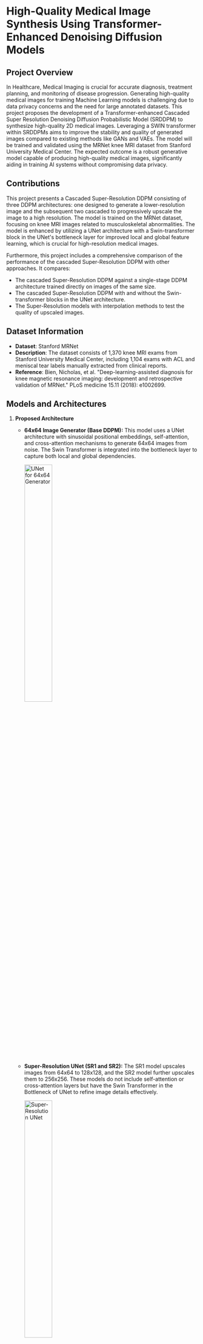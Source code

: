 # **High-Quality Medical Image Synthesis Using Transformer-Enhanced Denoising Diffusion Models**

## **Project Overview**
In Healthcare, Medical Imaging is crucial for accurate diagnosis, treatment planning, and monitoring of disease progression. Generating high-quality medical images for training Machine Learning models is challenging due to data privacy concerns and the need for large annotated datasets. This project proposes the development of a Transformer-enhanced Cascaded Super Resolution Denoising Diffusion Probabilistic Model (SRDDPM) to synthesize high-quality 2D medical images. Leveraging a SWIN transformer within SRDDPMs aims to improve the stability and quality of generated images compared to existing methods like GANs and VAEs. The model will be trained and validated using the MRNet knee MRI dataset from Stanford University Medical Center. The expected outcome is a robust generative model capable of producing high-quality medical images, significantly aiding in training AI systems without compromising data privacy.

## **Contributions**
This project presents a Cascaded Super-Resolution DDPM consisting of three DDPM architectures: one designed to generate a lower-resolution image and the subsequent two cascaded to progressively upscale the image to a high resolution. The model is trained on the MRNet dataset, focusing on knee MRI images related to musculoskeletal abnormalities. The model is enhanced by utilizing a UNet architecture with a Swin-transformer block in the UNet's bottleneck layer for improved local and global feature learning, which is crucial for high-resolution medical images.

Furthermore, this project includes a comprehensive comparison of the performance of the cascaded Super-Resolution DDPM with other approaches. It compares:
- The cascaded Super-Resolution DDPM against a single-stage DDPM architecture trained directly on images of the same size.
- The cascaded Super-Resolution DDPM with and without the Swin-transformer blocks in the UNet architecture.
- The Super-Resolution models with interpolation methods to test the quality of upscaled images.

## **Dataset Information**
- **Dataset**: Stanford MRNet
- **Description**: The dataset consists of 1,370 knee MRI exams from Stanford University Medical Center, including 1,104 exams with ACL and meniscal tear labels manually extracted from clinical reports.
- **Reference**: Bien, Nicholas, et al. "Deep-learning-assisted diagnosis for knee magnetic resonance imaging: development and retrospective validation of MRNet." PLoS medicine 15.11 (2018): e1002699.

## **Models and Architectures**

1. **Proposed Architecture**
   - **64x64 Image Generator (Base DDPM):** 
     This model uses a UNet architecture with sinusoidal positional embeddings, self-attention, and cross-attention mechanisms to generate 64x64 images from noise. The Swin Transformer is integrated into the bottleneck layer to capture both local and global dependencies.
     
    
     <img src="ReadmeImages/Screenshot%202024-08-28%20235416.png" alt="UNet for 64x64 Generator" width="40%">
     
   - **Super-Resolution UNet (SR1 and SR2):** 
     The SR1 model upscales images from 64x64 to 128x128, and the SR2 model further upscales them to 256x256. These models do not include self-attention or cross-attention layers but have the Swin Transformer in the Bottleneck of UNet to refine image details effectively.

     <img src="ReadmeImages/Screenshot%202024-08-28%20235631.png" alt="Super-Resolution UNet" width="40%">
   - **Pipeline Overview:** 
     The following image depicts the overall pipeline of the proposed Cascaded Super-Resolution DDPM. It starts with the base DDPM generating low-resolution images, which are progressively upscaled using the SR1 and SR2 models.

      <img src="ReadmeImages/Screenshot%202024-08-28%20235552.png" alt="Proposed Architecture Pipeline" width="70%">
2. **SRDDPM Without Swin Transformer**
   - This model follows the same cascaded approach but excludes the Swin Transformer from the architecture, reducing computational complexity while still performing the image upscaling tasks.

3. **Single-Stage 256x256 DDPM**
   - This model is a single-stage DDPM trained to generate 256x256 resolution images directly from noise. It incorporates the Swin Transformer within the UNet architecture to enhance the model’s ability to capture image details and does not have any other attention mechanisms.


## **Evaluation Metrics**

### **Phase 1: Super-Resolution Models Evaluation**

**Metrics:**
- **PSNR (Peak Signal-to-Noise Ratio):** Measures the overall quality of the upscaled images by comparing the signal's power to the noise's power. Higher PSNR values indicate better image quality with less noise.
- **SSIM (Structural Similarity Index Measure):** Evaluates the similarity between the original and upscaled images based on luminance, contrast, and structure, with values closer to 1 indicating better similarity.
- **FSIM (Feature Similarity Index Measure):** Assesses image quality by comparing perceptual features, focusing on phase congruency and gradient magnitude.
- **LPIPS (Learned Perceptual Image Patch Similarity):** A perceptual metric that measures the similarity of image patches in a way that aligns with human perception. Lower LPIPS values indicate better perceptual quality.
- **AG (Average Gradient):** Quantifies the sharpness of images by measuring the gradient of pixel intensities, with higher values indicating sharper images.
- **VIF (Visual Information Fidelity):** Evaluates the amount of visual information preserved in the upscaled images relative to the reference images.

### **Phase 2: Generative Models Evaluation**

**Metrics:**
- **FID (Frechet Inception Distance):** Measures the distance between the distributions of generated and real images, with lower values indicating that the generated images are closer to the real data.
- **IS (Inception Score):** Assesses both the quality and diversity of the generated images. Higher IS values indicate that the generated images are both diverse and recognizable.

## **Results**

#### **Phase 1: Super-Resolution Model Evaluation**

<img src="ReadmeImages/Screenshot%202024-08-31%20053601.png" alt="Phase 1 Evaluation" width="70%">

The **Cascaded SR model with Swin Transformer** excelled in image quality, achieving the highest PSNR (27.1742) and superior edge preservation (AG: 0.2634) compared to other models. Its perceptual quality, indicated by a low LPIPS score (0.1753), was also strong, though it required the longest training time (6 hours). The **Cascaded SR model without Swin Transformer** performed well with a slightly higher PSNR (27.6868) but showed reduced perceptual accuracy, making it more computationally efficient with only 3 hours of training. **Bicubic and Lanczos interpolation methods** were effective in preserving fine details but fell short in overall structural and perceptual accuracy compared to the SR models.

#### **Phase 2: Generative Model Evaluation**

<img src="ReadmeImages/Screenshot%202024-08-31%20053758.png" alt="Phase 2 Evaluation" width="50%">


The **SRDDPM with Swin Transformer** demonstrated strong structural refinement (FID: 85.9790, IS: 1.7970 ± 0.06) but required 9 hours of training. The **Single-Stage 256x256 DDPM** outperformed the SRDDPM in FID (61.9056) and IS (1.9876 ± 0.2776), producing sharper, more detailed images, though at the cost of greater computational resources (8 hours). The **SRDDPM without Swin Transformer** showed the weakest performance, with a higher FID (166.7589) and noisier images, requiring 5 hours of training, which highlights the Swin Transformer's importance in achieving higher-quality outputs.


While the Single-Stage DDPM leads in image quality, the SRDDPM with Swin Transformer offers scalability and versatility, making it a promising candidate for medical imaging tasks. With further enhancements, such as advanced attention mechanisms, the SRDDPM could potentially surpass the Single-Stage DDPM in overall performance, balancing quality with computational efficiency.


## **Project Structure**
The project is organized as follows:

- **Evaluation Code**: Contains generated images and comparison images between SR models and interpolation methods. It also contains the code used for evaluating the Models.
- **DDPM_256x256**: Code for the training of 256x256 DDPM model and its savepoint.
- **Mrnet**: Contains dataset files and a subset of the preprocessed slices (located in `train_slices_raw` and `valid_slices_raw`). This will give an idea of the structure of the Dataset.
- **Model_Savepoints**: Directory containing savepoints for all trained models. *(This folder is not present in this repository due to its size. Please download it from Google Drive using the following [link](https://drive.google.com/drive/folders/1Cs0nqGfp2nUlDqVTtuk-3TMsyR7FkWF5?usp=sharing)).*
- **ReadmeImages**: Includes images for README.md file.
- **Training Images**: Includes images generated by the model during different epochs of training.
- **Jupyter Notebooks**:
  - `mrnet_load_trial.ipynb`: Performed loading and preprocessing of the MRNet dataset.
  - `DDPM_64x64Generator.ipynb`: Training of the DDPM with SWIN transformer in its UNet.
  - `DDPM_64x64Generator_(NOSWIN).ipynb`: Training of the DDPM without SWIN transformer in its UNet.
  - `SR1-(64-128).ipynb`: Training of the SR DDPM for 64x64 to 128x128 upscaling with SWIN transformer in its UNet.
  - `SR1-(64-128)(NoSWIN).ipynb`: Training of the SR DDPM for 64x64 to 128x128 upscaling without SWIN transformer in its UNet.
  - `SR2-(128-256).ipynb`: Training of the SR DDPM for 128x128 to 256x256 upscaling with SWIN transformer in its UNet.
  - `SR2-(128-256)(NOSWIN).ipynb`: Training of the SR DDPM for 128x128 to 256x256 upscaling without SWIN transformer in its UNet.
  - `Pipelinemain_MRNet.ipynb`: Main pipeline notebook for loading saved models and generating images.
The project files in its entirity is available on Google drive (). Please access this drive link to download Model_Savepoints

## **Code Repository**
The code for the entire project can be found at [https://git.cs.bham.ac.uk/projects-2023-24/avv306](https://git.cs.bham.ac.uk/projects-2023-24/avv306).

### **Steps to Clone the Repository**
To clone the repository, use the following command:

```bash
git clone https://git.cs.bham.ac.uk/projects-2023-24/avv306.git
```



## **Libraries used in the Project:**
- **Python**: Ensure you have Python 3.x installed.
- **PyTorch**: The core library for building and training deep learning models.
- **TorchVision**: A package that provides datasets, models, and transformations specific to computer vision tasks.
- **TorchMetrics**: Provides a set of metrics for evaluating models, including FID and Inception Score.
- **Pandas**: For handling data in CSV files and DataFrames.
- **Pillow**: A library for opening, manipulating, and saving many different image file formats.
- **Matplotlib**: A library for creating static, animated, and interactive visualizations in Python.
- **NumPy**: For numerical computing, handling arrays, and performing mathematical operations.
- **SciPy**: Used for scientific and technical computing, including entropy calculations and matrix operations.
- **Tqdm**: A library for adding progress bars to loops.
- **Scikit-learn**: For calculating pairwise distances and other machine learning utilities.
- **TorchIO** (optional based on imports): A library for medical image preprocessing and augmentation.
- **OpenCV (cv2)**: Used for Lanczos, Bicubic, and Bilinear interpolation.
- **image-similarity-measures**: Used for calculating FSIM and other image similarity metrics.

To install all necessary dependencies, you can run:
```bash
pip install torch torchvision torchmetrics pandas pillow matplotlib numpy scipy tqdm scikit-learn torchio opencv-python image-similarity-measures
```

## **Usage/Generate Images with the Model**
This project includes multiple Jupyter notebooks, each designed for a specific purpose, such as loading datasets, training models, and generating synthetic images. To get started, you can run the `Pipelinemain_MRNet.ipynb` notebook, which guides you through importing saved model checkpoints and running the model for image generation.

**Running the Pipeline**

To run the pipeline, you will need to install the required dependencies. You can do this by running the following command:

```bash
pip install torch torchvision pandas pillow matplotlib numpy scipy tqdm
```

After installing the dependencies, you will need to download the Model_Savepoints from Google Drive [[link](https://drive.google.com/drive/folders/1Cs0nqGfp2nUlDqVTtuk-3TMsyR7FkWF5?usp=sharing)]. Place this folder in the same directory as the project files. Once done, you can run the `Pipelinemain_MRNet.ipynb` notebook.


## **Training Information**
All models were trained using an NVIDIA A100 GPU with 40 GB VRAM provided by the University of Birmingham BlueBEAR. 

## **Examples**

### **Generated Images Comparison**

#### **Model 1: SRDDPM with Swin Transformer**
<div align="center">
  <img src="ReadmeImages/image_101_256.png" alt="SRDDPM with Swin Transformer - Image 1" width="30%">
  <img src="ReadmeImages/image_130_256.png" alt="SRDDPM with Swin Transformer - Image 2" width="30%">
  <img src="ReadmeImages/image_148_256.png" alt="SRDDPM with Swin Transformer - Image 3" width="30%">
</div>

#### **Model 2: SRDDPM without Swin Transformer**
<div align="center">
  <img src="ReadmeImages/image_10_256x256_0.png" alt="SRDDPM without Swin Transformer - Image 1" width="30%">
  <img src="ReadmeImages/image_102_256x256_0.png" alt="SRDDPM without Swin Transformer - Image 2" width="30%">
  <img src="ReadmeImages/image_13_256x256_0.png" alt="SRDDPM without Swin Transformer - Image 3" width="30%">
</div>

#### **Model 3: Single-Stage 256x256 DDPM**
<div align="center">
  <img src="ReadmeImages/generated_image_120.png" alt="Single-Stage 256x256 DDPM - Image 1" width="30%">
  <img src="ReadmeImages/generated_image_10.png" alt="Single-Stage 256x256 DDPM - Image 2" width="30%">
  <img src="ReadmeImages/generated_image_127.png" alt="Single-Stage 256x256 DDPM - Image 3" width="30%">
</div>

### **Super-Resolution Images Comparison between SWIN incorporated / no SWIN and interpolation methods**
#### **Model with SWIN and interpolation methods**
![Model with SWIN and interpolation method](ReadmeImages/SRComparison.png)
#### **Model without SWIN and interpolation methods**
![Model without SWIN and interpolation methods](ReadmeImages/SRNOSWINComparison.png)



## **References**
- **DDPM Implementation**: Adapted from Ho, Jonathan, Ajay Jain, and Pieter Abbeel. "Denoising diffusion probabilistic models." Advances in neural information processing systems 33 (2020): 6840-6851. [DDPM by Jonathan Ho](https://github.com/hojonathanho/diffusion/tree/master).
  
- **Swin Transformer**: Refer to Liu, Ze, et al. "Swin transformer: Hierarchical vision transformer using shifted windows." Proceedings of the IEEE/CVF international conference on computer vision. 2021. [Hierarchical Vision Transformer using Shifted Windows](https://arxiv.org/abs/2103.14030).

- **2D Medical Image Synthesis using Transformer-based DDPM**: Pan, Shaoyan, et al. "2D medical image synthesis using transformer-based denoising diffusion probabilistic model." Physics in Medicine & Biology 68.10 (2023): 105004. [2D Medical Denoising Diffusion Probabilistic Model Implementation](https://github.com/shaoyanpan/2D-Medical-Denoising-Diffusion-Probabilistic-Model-/tree/main).

- **GH-DDPM**: Zhang, Sicheng, et al. "GH-DDM: the generalized hybrid denoising diffusion model for medical image generation." Multimedia Systems 29.3 (2023): 1335-1345. [GH-DDPM](https://link.springer.com/article/10.1007/s00530-023-01059-0).

- **Super-Resolution of Brain MRI Images**: Wu, Zhanxiong, et al. "Super-resolution of brain MRI images based on denoising diffusion probabilistic model." Biomedical Signal Processing and Control 85 (2023): 104901. [Super-Resolution of Brain MRI Images](https://www.sciencedirect.com/science/article/pii/S1746809423003348).



## **Abbreviations**
- **DDPM**: Denoising Diffusion Probabilistic Model
- **SRDDPM**: Super-Resolution Denoising Diffusion Probabilistic Model
- **UNet**: U-Net (a U-shaped convolutional neural network architecture)
- **SWIN**: Shifted Window Transformer
- **VAE**: Variational Autoencoder
- **GAN**: Generative Adversarial Network
- **VQVAE**: Vector Quantized Variational Autoencoder
- **SR1**: Super-Resolution Model 1 (64x64 to 128x128 upscaling Model)
- **SR2**: Super-Resolution Model 2 (128x128 to 256x256 upscaling Model)
- **MSE**: Mean Squared Error
- **SSIM**: Structural Similarity Index Measure
- **FSIM**: Feature Similarity Index Measure
- **PSNR**: Peak Signal-to-Noise Ratio
- **LPIPS**: Learned Perceptual Image Patch Similarity
- **AG**: Average Gradient
- **VIF**: Visual Information Fidelity
- **FID**: Frechet Inception Distance
- **IS**: Inception Score
- **NOSWIN**: Without SWIN transformer

